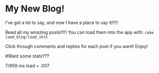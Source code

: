 # My New Blog!

I've got a lot to say, and now I have a place to say it!!!!!

Read all my amazing posts!!!!! You can load them into the app with: `rake load_blog:load_shit`

Click through comments and replies for each post if you want! Enjoy!

#Want some stats???

7/959 ms load = .007

